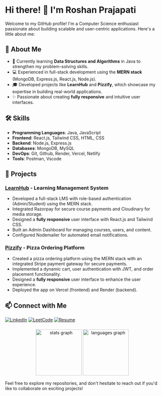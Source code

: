 # Hi there! 👋 I'm Roshan Prajapati

Welcome to my GitHub profile! I'm a Computer Science enthusiast passionate about building scalable and user-centric applications. Here's a little about me:

## 🚀 About Me
- 🌱 Currently learning **Data Structures and Algorithms** in Java to strengthen my problem-solving skills.
- 💻 Experienced in full-stack development using the **MERN stack** (MongoDB, Express.js, React.js, Node.js).
- 🎓 Developed projects like **LearnHub** and **Pizzify**, which showcase my expertise in building real-world applications.
- ✨ Passionate about creating **fully responsive** and intuitive user interfaces.

## 🛠️ Skills
- **Programming Languages**: Java, JavaScript
- **Frontend**: React.js, Tailwind CSS, HTML, CSS
- **Backend**: Node.js, Express.js
- **Databases**: MongoDB, MySQL
- **DevOps**: Git, Github, Render, Vercel, Netlify
- **Tools**: Postman, Vscode

## 🌟 Projects
### [LearnHub](https://lms-frontend-sepia-sigma.vercel.app) - Learning Management System
- Developed a full-stack LMS with role-based authentication (Admin/Student) using the MERN stack.
- Integrated Razorpay for secure course payments and Cloudinary for media storage.
- Designed a **fully responsive** user interface with React.js and Tailwind CSS.
- Built an Admin Dashboard for managing courses, users, and content.
- Configured Nodemailer for automated email notifications.

### [Pizzify](https://pizza-frontend-seven.vercel.app) - Pizza Ordering Platform
- Created a pizza ordering platform using the MERN stack with an integrated Stripe payment gateway for secure payments.
- Implemented a dynamic cart, user authentication with JWT, and order placement functionality.
- Designed a **fully responsive** user interface to enhance the user experience.
- Deployed the app on Vercel (frontend) and Render (backend).

## 📫 Connect with Me

[![LinkedIn](https://img.shields.io/badge/-LinkedIn-blue?style=flat-square&logo=LinkedIn&logoColor=white&link=https://www.linkedin.com/in/roshan-prajapati-5813291b3)](https://www.linkedin.com/in/roshan-prajapati-5813291b3)
[![LeetCode](https://img.shields.io/badge/-LeetCode-FFA116?style=flat-square&logo=LeetCode&logoColor=black&link=https://leetcode.com/u/Roshanpr_21)](https://leetcode.com/u/Roshanpr_21)
[![Resume](https://img.shields.io/badge/-Resume-grey?style=flat-square&logo=Google-Chrome&logoColor=white&link=https://drive.google.com/file/d/160FNlS_Qr4ruD8BXu_YROBBrR9M0R0nv/view?usp=sharing)](https://drive.google.com/file/d/160FNlS_Qr4ruD8BXu_YROBBrR9M0R0nv/view?usp=sharing)


###

<div align="center">
  <img src="https://github-readme-stats.vercel.app/api?username=roshan21p&hide_title=false&hide_rank=false&show_icons=true&include_all_commits=true&count_private=true&disable_animations=false&theme=dracula&locale=en&hide_border=false" height="150" alt="stats graph"  />
  <img src="https://github-readme-stats.vercel.app/api/top-langs?username=roshan21p&locale=en&hide_title=false&layout=compact&card_width=320&langs_count=5&theme=dracula&hide_border=false" height="150" alt="languages graph"  />
</div>

Feel free to explore my repositories, and don't hesitate to reach out if you'd like to collaborate on exciting projects!

